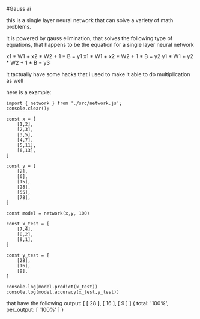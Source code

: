 #Gauss ai

this is a single layer neural network that can solve a variety of math problems.

it is powered by gauss elimination, that solves the following type of equations,
that happens to be the equation for a single layer neural network

x1 * W1 + x2 * W2 + 1 * B = y1
x1 * W1 + x2 * W2 + 1 * B = y2
y1 * W1 + y2 * W2 + 1 * B = y3


it tactually have some hacks that i used to make it able to do multiplication as well

here is a example:

```
import { network } from './src/network.js';
console.clear();

const x = [
    [1,2],
    [2,3],
    [3,5],
    [4,7],
    [5,11],
    [6,13],
]

const y = [
    [2],
    [6],
    [15],
    [28],
    [55],
    [78],
]

const model = network(x,y, 100)

const x_test = [
    [7,4],
    [8,2],
    [9,1],
]

const y_test = [
    [28],
    [16],
    [9],
]

console.log(model.predict(x_test))
console.log(model.accuracy(x_test,y_test))
```

that have the following output:
[ [ 28 ], [ 16 ], [ 9 ] ]
{ total: '100%', per_output: [ '100%' ] }